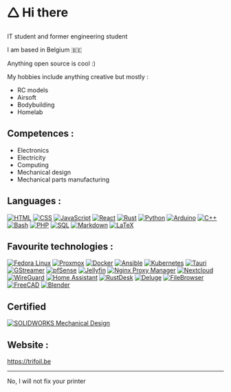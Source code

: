 # 🛆 Hi there 

IT student and former engineering student

I am based in Belgium 🇧🇪

Anything open source is cool :)

My hobbies include anything creative but mostly :   

* RC models
* Airsoft
* Bodybuilding
* Homelab

## Competences :

* Electronics
* Electricity
* Computing
* Mechanical design
* Mechanical parts manufacturing

## Languages :

[![HTML](https://img.shields.io/badge/HTML-E34F26?style=for-the-badge&logo=html5&logoColor=white)](https://developer.mozilla.org/en-US/docs/Web/HTML)
[![CSS](https://img.shields.io/badge/CSS-1572B6?style=for-the-badge&logo=css3&logoColor=white)](https://developer.mozilla.org/en-US/docs/Web/CSS)
[![JavaScript](https://img.shields.io/badge/JavaScript-FFD000?style=for-the-badge&logo=javascript&logoColor=black)](https://developer.mozilla.org/en-US/docs/Web/JavaScript)
[![React](https://img.shields.io/badge/React-61DAFB?style=for-the-badge&logo=react&logoColor=black)](https://reactjs.org/)
[![Rust](https://img.shields.io/badge/Rust-000000?style=for-the-badge&logo=rust&logoColor=white)](https://www.rust-lang.org/)
[![Python](https://img.shields.io/badge/Python-3776AB?style=for-the-badge&logo=python&logoColor=white)](https://www.python.org/)
[![Arduino](https://img.shields.io/badge/Arduino-00979D?style=for-the-badge&logo=arduino&logoColor=white)](https://www.arduino.cc/)
[![C++](https://img.shields.io/badge/C++-00599C?style=for-the-badge&logo=c%2B%2B&logoColor=white)](https://isocpp.org/)
[![Bash](https://img.shields.io/badge/Bash-4EAA25?style=for-the-badge&logo=gnu-bash&logoColor=white)](https://www.gnu.org/software/bash/)
[![PHP](https://img.shields.io/badge/PHP-777BB4?style=for-the-badge&logo=php&logoColor=white)](https://www.php.net/)
[![SQL](https://img.shields.io/badge/SQL-4479A1?style=for-the-badge&logo=mysql&logoColor=white)](https://en.wikipedia.org/wiki/SQL)
[![Markdown](https://img.shields.io/badge/Markdown-000000?style=for-the-badge&logo=markdown&logoColor=white)](https://www.markdownguide.org/)
[![LaTeX](https://img.shields.io/badge/LaTeX-008080?style=for-the-badge&logo=latex&logoColor=white)](https://www.latex-project.org/)



## Favourite technologies :

[![Fedora Linux](https://img.shields.io/badge/Fedora_Linux-51A2DA?style=for-the-badge&logo=fedora&logoColor=white)](https://getfedora.org/)
[![Proxmox](https://img.shields.io/badge/Proxmox-E57000?style=for-the-badge&logo=proxmox&logoColor=white)](https://www.proxmox.com/)
[![Docker](https://img.shields.io/badge/Docker-2496ED?style=for-the-badge&logo=docker&logoColor=white)](https://www.docker.com/)
[![Ansible](https://img.shields.io/badge/Ansible-EE0000?style=for-the-badge&logo=ansible&logoColor=white)](https://www.ansible.com/)
[![Kubernetes](https://img.shields.io/badge/Kubernetes-326CE5?style=for-the-badge&logo=kubernetes&logoColor=white)](https://kubernetes.io/)
[![Tauri](https://img.shields.io/badge/Tauri-FFC131?style=for-the-badge&logo=tauri&logoColor=black)](https://tauri.app/)
[![GStreamer](https://img.shields.io/badge/GStreamer-FF7800?style=for-the-badge&logo=gstreamer&logoColor=white)](https://gstreamer.freedesktop.org/)
[![pfSense](https://img.shields.io/badge/pfSense-212121?style=for-the-badge&logo=pfsense&logoColor=white)](https://www.pfsense.org/)
[![Jellyfin](https://img.shields.io/badge/Jellyfin-00A4DC?style=for-the-badge&logo=jellyfin&logoColor=white)](https://jellyfin.org/)
[![Nginx Proxy Manager](https://img.shields.io/badge/Nginx_Proxy_Manager-009639?style=for-the-badge&logo=nginx&logoColor=white)](https://nginxproxymanager.com/)
[![Nextcloud](https://img.shields.io/badge/Nextcloud-0082C9?style=for-the-badge&logo=nextcloud&logoColor=white)](https://nextcloud.com/)
[![WireGuard](https://img.shields.io/badge/WireGuard-88171A?style=for-the-badge&logo=wireguard&logoColor=white)](https://www.wireguard.com/)
[![Home Assistant](https://img.shields.io/badge/Home_Assistant-41BDF5?style=for-the-badge&logo=home-assistant&logoColor=white)](https://www.home-assistant.io/)
[![RustDesk](https://img.shields.io/badge/RustDesk-000000?style=for-the-badge&logo=rustdesk&logoColor=white)](https://rustdesk.com/)
[![Deluge](https://img.shields.io/badge/Deluge-00BFFF?style=for-the-badge&logo=deluge&logoColor=white)](https://deluge-torrent.org/)
[![FileBrowser](https://img.shields.io/badge/FileBrowser-4CAF50?style=for-the-badge&logo=filebrowser&logoColor=white)](https://filebrowser.org/)
[![FreeCAD](https://img.shields.io/badge/FreeCAD-2C3E50?style=for-the-badge&logo=freecad&logoColor=white)](https://www.freecad.org/)
[![Blender](https://img.shields.io/badge/Blender-F5792A?style=for-the-badge&logo=blender&logoColor=white)](https://www.blender.org/)

## Certified

[![SOLIDWORKS Mechanical Design](https://img.shields.io/badge/SOLIDWORKS%20Mechanical%20Design-004D80?style=for-the-badge&logo=solidworks&logoColor=white)](https://www.solidworks.com/)


## Website :

https://trifoil.be




---

No, I will not fix your printer